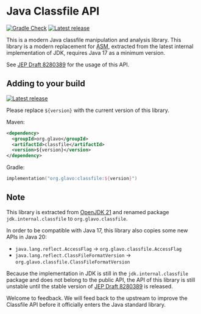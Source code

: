 # Java Classfile API

[![Gradle Check](https://github.com/Glavo/classfile/actions/workflows/check.yml/badge.svg)](https://github.com/Glavo/classfile/actions/workflows/check.yml)
[![Latest release](https://img.shields.io/maven-central/v/org.glavo/classfile)](https://github.com/Glavo/classfile/releases/latest)

This is a modern Java classfile manipulation and analysis library.
This library is a modern replacement for [ASM](https://asm.ow2.io/), extracted from the latest internal implementation of JDK,
requires Java 17 as a minimum version.

See [JEP Draft 8280389](https://openjdk.org/jeps/8280389) for the usage of this API.

## Adding to your build

[![Latest release](https://img.shields.io/maven-central/v/org.glavo/classfile)](https://github.com/Glavo/classfile/releases/latest)

Please replace `${version}` with the current version of this library.

Maven:
```xml
<dependency>
  <groupId>org.glavo</groupId>
  <artifactId>classfile</artifactId>
  <version>${version}</version>
</dependency>
```

Gradle:
```kotlin
implementation("org.glavo:classfile:${version}")
```

## Note

This library is extracted from [OpenJDK 21](https://github.com/openjdk/jdk/commit/4655b790d0b39b4ddabde78d7b3eed196b1152ed)
and renamed package `jdk.internal.classfile` to `org.glavo.classfile`.

In order to be compatible with Java 17, this library also copies some new APIs in Java 20:

* `java.lang.reflect.AccessFlag` -> `org.glavo.classfile.AccessFlag`
* `java.lang.reflect.ClassFileFormatVersion` -> `org.glavo.classfile.ClassFileFormatVersion`



Because the implementation in JDK is still in the `jdk.internal.classfile`
package and does not belong to the public API, the API of this library is still unstable
until the stable version of [JEP Draft 8280389](https://openjdk.org/jeps/8280389) is released.

Welcome to feedback. We will feed back to the upstream to improve the Classfile API before it officially enters the Java standard library.
